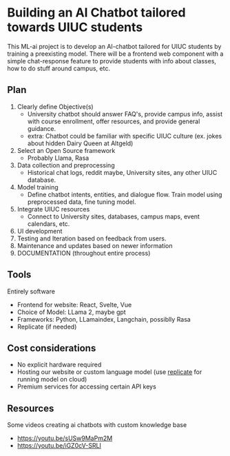 # Building an AI Chatbot tailored towards UIUC students

This ML-ai project is to develop an AI-chatbot tailored for UIUC students by training a preexisting model. There will be a frontend web component with a simple chat-response feature to provide students with info about classes, how to do stuff around campus, etc.

## Plan

1. Clearly define Objective(s)
    * University chatbot should answer FAQ's, provide campus info, assist with course enrollment, offer resources, and provide general guidance.
    * extra: Chatbot could be familiar with specific UIUC culture (ex. jokes about hidden Dairy Queen at Altgeld)
2. Select an Open Source framework
    * Probably Llama, Rasa
3. Data collection and preprocessing
    * Historical chat logs, reddit maybe, University sites, any other UIUC database.
4. Model training
    * Define chatbot intents, entities, and dialogue flow. Train model using preprocessed data, fine tuning model.
5. Integrate UIUC resources
    * Connect to University sites, databases, campus maps, event calendars, etc.
6. UI development
7. Testing and Iteration based on feedback from users.
8. Maintenance and updates based on newer information
9. DOCUMENTATION (throughout entire process)


## Tools

Entirely software
- Frontend for website: React, Svelte, Vue
- Choice of Model: LLama 2, maybe gpt
- Frameworks: Python, LLamaindex, Langchain, possiblly Rasa
- Replicate (if needed)

## Cost considerations
- No explicit hardware required
- Hosting our website or custom language model (use [replicate](https://replicate.com/) for running model on cloud)
- Premium services for accessing certain API keys
## Resources

Some videos creating ai chatbots with custom knowledge base
- https://youtu.be/sUSw9MaPm2M
- https://youtu.be/iGZ0cV-SRLI
